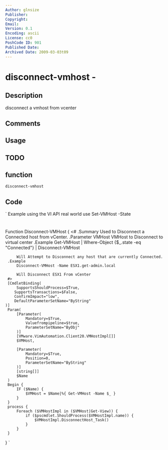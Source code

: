 ```yaml
---
Author: glnsize
Publisher: 
Copyright: 
Email: 
Version: 0.1
Encoding: ascii
License: cc0
PoshCode ID: 901
Published Date: 
Archived Date: 2009-03-03t09
---
```


# disconnect-vmhost - 

## Description

disconnect a vmhost from vcenter

## Comments



## Usage



## TODO



## function

`disconnect-vmhost`

## Code

`  Example using the VI API real world use Set-VMHost -State
 #
 #
 Function Disconnect-VMHost {
     <#
     .Summary
         Used to Disconnect a Connected host from vCenter.
     .Parameter VMHost
         VMHost to Disconnect to virtual center
     .Example
         Get-VMHost | Where-Object {$_.state -eq "Connected"} | Disconnect-VMHost
         
         Will Attempt to Disconnect any host that are currently Connected.
     .Example
         Disconnect-VMHost -Name ESX1.get-admin.local
         
         Will Disconnect ESX1 From vCenter
     #>
     [CmdletBinding(
         SupportsShouldProcess=$True,
 	    SupportsTransactions=$False,
 	    ConfirmImpact="low",
 	    DefaultParameterSetName="ByString"
 	)]
     Param(
         [Parameter(
             Mandatory=$True,
             Valuefrompipeline=$true,
             ParameterSetName="ByObj"
         )]
         [VMware.VimAutomation.Client20.VMHostImpl[]]
         $VMHost,
         
         [Parameter(
             Mandatory=$True,
             Position=0,
             ParameterSetName="ByString"
         )]
         [string[]]
         $Name
     )
     Begin {
         IF ($Name) {
             $VMHost = $Name|%{ Get-VMHost -Name $_ }
         }
     }
     process {
         Foreach ($VMHostImpl in ($VMHost|Get-View)) {
             if ($pscmdlet.ShouldProcess($VMHostImpl.name)) {
                 $VMHostImpl.DisconnectHost_Task()
             }
         }
     }
 }
`

